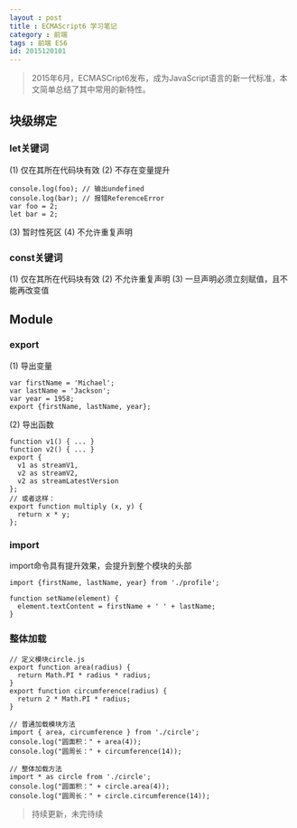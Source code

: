 ```yaml
---
layout : post
title : ECMAScript6 学习笔记
category : 前端
tags : 前端 ES6
id: 2015120101
---
```



> 2015年6月，ECMASCript6发布，成为JavaScript语言的新一代标准，本文简单总结了其中常用的新特性。

## 块级绑定

### let关键词
(1) 仅在其所在代码块有效
(2) 不存在变量提升

    console.log(foo); // 输出undefined
    console.log(bar); // 报错ReferenceError
    var foo = 2;
    let bar = 2;
    
(3) 暂时性死区
(4) 不允许重复声明

### const关键词
(1) 仅在其所在代码块有效
(2) 不允许重复声明
(3) 一旦声明必须立刻赋值，且不能再改变值


## Module

### export
(1) 导出变量

    var firstName = 'Michael';
    var lastName = 'Jackson';
    var year = 1958;
    export {firstName, lastName, year};
    
(2) 导出函数

    function v1() { ... }
    function v2() { ... }
    export {
      v1 as streamV1,
      v2 as streamV2,
      v2 as streamLatestVersion
    };
    // 或者这样：
    export function multiply (x, y) {
      return x * y;
    };
    
### import
import命令具有提升效果，会提升到整个模块的头部
    
    import {firstName, lastName, year} from './profile';
    
    function setName(element) {
      element.textContent = firstName + ' ' + lastName;
    }
    
### 整体加载
  
    // 定义模块circle.js
    export function area(radius) {
      return Math.PI * radius * radius;
    }
    export function circumference(radius) {
      return 2 * Math.PI * radius;
    }
    
    // 普通加载模块方法
    import { area, circumference } from './circle';
    console.log("圆面积：" + area(4));
    console.log("圆周长：" + circumference(14));
    
    // 整体加载方法
    import * as circle from './circle';
    console.log("圆面积：" + circle.area(4));
    console.log("圆周长：" + circle.circumference(14));



> 持续更新，未完待续
